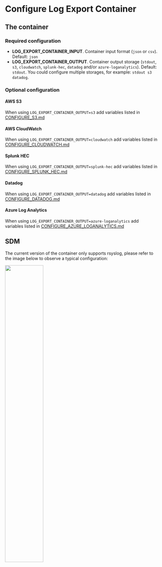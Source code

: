 # Configure Log Export Container

## The container

### Required configuration
* **LOG_EXPORT_CONTAINER_INPUT**. Container input format (`json` or `csv`). Default: `json`
* **LOG_EXPORT_CONTAINER_OUTPUT**. Container output storage (`stdout`, `s3`, `cloudwatch`, `splunk-hec`, `datadog` and/or `azure-loganalytics`). Default: `stdout`. You could configure multiple storages, for example: `stdout s3 datadog`.

### Optional configuration
#### AWS S3
When using `LOG_EXPORT_CONTAINER_OUTPUT=s3` add variables listed in [CONFIGURE_S3.md](CONFIGURE_S3.md)

#### AWS CloudWatch
When using `LOG_EXPORT_CONTAINER_OUTPUT=cloudwatch` add variables listed in [CONFIGURE_CLOUDWATCH.md](CONFIGURE_CLOUDWATCH.md)

#### Splunk HEC
When using `LOG_EXPORT_CONTAINER_OUTPUT=splunk-hec` add variables listed in [CONFIGURE_SPLUNK_HEC.md](CONFIGURE_SPLUNK_HEC.md)

#### Datadog
When using `LOG_EXPORT_CONTAINER_OUTPUT=datadog` add variables listed in [CONFIGURE_DATADOG.md](CONFIGURE_DATADOG.md)

#### Azure Log Analytics
When using `LOG_EXPORT_CONTAINER_OUTPUT=azure-loganalytics` add variables listed in [CONFIGURE_AZURE_LOGANALYTICS.md](CONFIGURE_AZURE_LOGANALYTICS.md)

## SDM
The current version of the container only supports rsyslog, please refer to the image below to observe a typical configuration:

<img src="https://user-images.githubusercontent.com/313803/123248041-76aab480-d4b5-11eb-8070-9da9619f02f7.png" data-canonical-src="https://user-images.githubusercontent.com/313803/123248041-76aab480-d4b5-11eb-8070-9da9619f02f7.png" width="50%" height="50%" />
